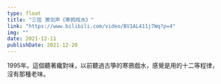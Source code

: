 ```yaml
---
type: float
title: "三弦 萧剑声《寒鸦戏水》"
link: "https://www.bilibili.com/video/BV1AL411j7Wq?p=4"
img: ""
date: 2021-12-11
publishDate: 2021-12-20
---
```


1995年。這個聽著纔對味，以前聽過古箏的寒鴉戲水，感覺是用的十二等程律，沒有那種老味。